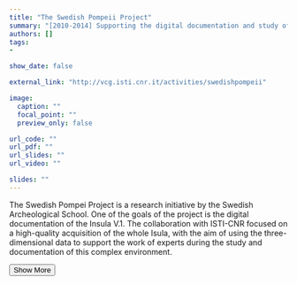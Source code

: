 ```yaml
---
title: "The Swedish Pompeii Project"
summary: "[2010-2014] Supporting the digital documentation and study of Insula V.1 in Pompeii <p onclick='this.style.display=\"block\"; event.preventDefault();' style='overflow: hidden; display: -webkit-box; -webkit-line-clamp: 3; -webkit-box-orient: vertical;'>The Swedish Pompei Project is a research initiative by the Swedish Archeological School. One of the goals of the project is the digital documentation of the Insula V.1. The collaboration with ISTI-CNR focused on a high-quality acquisition of the whole Isula, with the aim of using the three-dimensional data to support the work of experts during the study and documentation of this complex environment.</p>"
authors: []
tags: 
- 

show_date: false

external_link: "http://vcg.isti.cnr.it/activities/swedishpompeii"

image:
  caption: ""
  focal_point: ""
  preview_only: false

url_code: ""
url_pdf: ""
url_slides: ""
url_video: ""

slides: ""
---
```

<p>The Swedish Pompei Project is a research initiative by the Swedish Archeological School. One of the goals of the project is the digital documentation of the Insula V.1. The collaboration with ISTI-CNR focused on a high-quality acquisition of the whole Isula, with the aim of using the three-dimensional data to support the work of experts during the study and documentation of this complex environment.</p>
<button onclick="console.log('a')">Show More</button>
